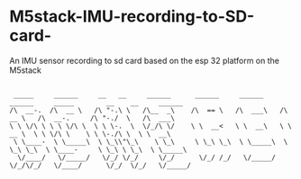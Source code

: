 # M5stack-IMU-recording-to-SD-card-
An IMU sensor recording to sd card based on the esp 32 platform on the M5stack 
```

 _____     ______     __   __     ______      ______     ______     ______     _____        __    __     ______       
/\  __-.  /\  __ \   /\ "-.\ \   /\__  _\    /\  == \   /\  ___\   /\  __ \   /\  __-.     /\ "-./  \   /\  ___\      
\ \ \/\ \ \ \ \/\ \  \ \ \-.  \  \/_/\ \/    \ \  __<   \ \  __\   \ \  __ \  \ \ \/\ \    \ \ \-./\ \  \ \  __\      
 \ \____-  \ \_____\  \ \_\\"\_\    \ \_\     \ \_\ \_\  \ \_____\  \ \_\ \_\  \ \____-     \ \_\ \ \_\  \ \_____\    
  \/____/   \/_____/   \/_/ \/_/     \/_/      \/_/ /_/   \/_____/   \/_/\/_/   \/____/      \/_/  \/_/   \/_____/    
                                                                                                                      

                                                         
                                                         
 ```                                           
